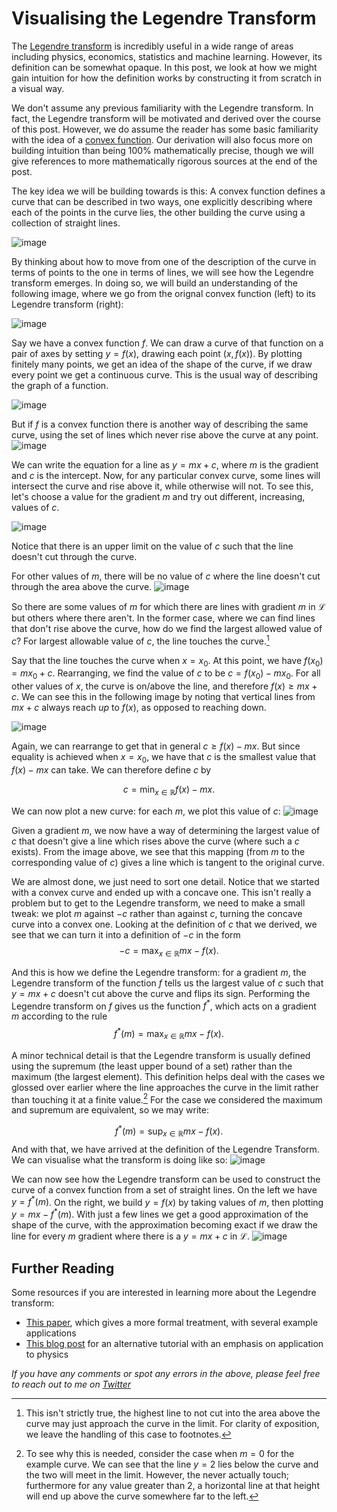 # Visualising the Legendre Transform

The [Legendre transform](https://en.wikipedia.org/wiki/Legendre_transformation) is incredibly useful in a wide range of areas including physics, economics, statistics and machine learning. However, its definition can be somewhat opaque. In this post, we look at how we might gain intuition for how the definition works by constructing it from scratch in a visual way.

We don't assume any previous familiarity with the Legendre transform. In fact, the Legendre transform will be motivated and derived over the course of this post. However, we do assume the reader has some basic familiarity with the idea of a [convex function](https://en.wikipedia.org/wiki/Convex_function). Our derivation will also focus more on building intuition than being 100% mathematically precise, though we will give references to more mathematically rigorous sources at the end of the post.

The key idea we will be building towards is this: A convex function defines a curve that can be described in two ways, one explicitly describing where each of the points in the curve lies, the other building the curve using a collection of straight lines.

![image](output.gif)

By thinking about how to move from one of the description of the curve in terms of points to the one in terms of lines, we will see how the Legendre transform emerges. In doing so, we will build an understanding of the following image, where we go from the orignal convex function (left) to its Legendre transform (right):

![image](static_legendre.png)

Say we have a convex function $f$. We can draw a curve of that function on a pair of axes by setting $y=f(x)$, drawing each point $(x, f(x))$. By plotting finitely many points, we get an idea of the shape of the curve, if we draw every point we get a continuous curve. This is the usual way of describing the graph of a function.

![image](points.gif)

But if $f$ is a convex function there is another way of describing the same curve, using the set of lines which never rise above the curve at any point.
![image](good_lines.gif)


We can write the equation for a line as $y=mx+c$, where $m$ is the gradient and $c$ is the intercept. Now, for any particular convex curve, some lines will intersect the curve and rise above it, while otherwise will not. To see this, let's choose a value for the gradient $m$ and try out different, increasing, values of $c$.

![image](good_lines_bad_lines.gif)

Notice that there is an upper limit on the value of $c$ such that the line doesn't cut through the curve.

For other values of $m$, there will be no value of $c$ where the line doesn't cut through the area above the curve.
![image](bad_lines.gif)

So there are some values of $m$ for which there are lines with gradient $m$ in $\mathcal{L}$ but others where there aren't. In the former case, where we can find lines that don't rise above the curve, how do we find the largest allowed value of $c$? For largest allowable value of $c$, the line touches the curve.[^1]

Say that the line touches the curve when $x=x_0$. At this point, we have $f(x_0)=mx_0 + c$. Rearranging, we find the value of $c$ to be $c = f(x_0) - mx_0$. For all other values of $x$, the curve is on/above the line, and therefore $f(x) \geq mx+c$. We can see this in the following image by noting that vertical lines from $mx +c$ always reach *up* to $f(x)$, as opposed to reaching down.

![image](tangent.gif)

Again, we can rearrange to get that in general $c \geq f(x) - mx$. But since equality is achieved when $x=x_0$, we have that $c$ is the smallest value that $f(x) - mx$ can take. We can therefore define $c$ by

$$c = \min_{x \in \mathbb{R}} f(x) - mx.$$

We can now plot a new curve: for each $m$, we plot this value of $c$:
![image](legendre_c.gif)


Given a gradient $m$, we now have a way of determining the largest value of $c$ that doesn't give a line which rises above the curve (where such a $c$ exists). From the image above, we see that this mapping (from $m$ to the corresponding value of $c$) gives a line which is tangent to the original curve.

We are almost done, we just need to sort one detail. Notice that we started with a convex curve and ended up with a concave one. This isn't really a problem but to get to the Legendre transform, we need to make a small tweak: we plot $m$ against $-c$ rather than against $c$, turning the concave curve into a convex one. Looking at the definition of $c$ that we derived, we see that we can turn it into a definition of $-c$ in the form
$$-c = \max_{x \in \mathbb{R}} mx - f(x).$$

And this is how we define the Legendre transform: for a gradient $m$, the Legendre transform of the function $f$ tells us the largest value of $c$ such that $y=mx +c$ doesn't cut above the curve and flips its sign. Performing the Legendre transform on $f$ gives us the function $f^*$, which acts on a gradient $m$ according to the rule
$$f^\ast(m) = \max_{x \in \mathbb{R}} mx - f(x).$$

A minor technical detail is that the Legendre transform is usually defined using the supremum (the least upper bound of a set) rather than the maximum (the largest element). This definition helps deal with the cases we glossed over earlier where the line approaches the curve in the limit rather than touching it at a finite value.[^2] For the case we considered the maximum and supremum are equivalent, so we may write:

$$f^\ast(m) = \sup_{x \in \mathbb{R}} mx - f(x).$$
And with that, we have arrived at the definition of the Legendre Transform. We can visualise what the transform is doing like so:
![image](legendre.gif)

We can now see how the Legendre transform can be used to construct the curve of a convex function from a set of straight lines.
On the left we have $y = f^*(m)$. On the right, we build $y=f(x)$ by taking values of $m$, then plotting $y=mx - f^\ast(m)$. With just a few lines we get a good approximation of the shape of the curve, with the approximation becoming exact if we draw the line for every $m$ gradient where there is a $y=mx+c$ in $\mathcal{L}$.
![image](final.gif)

## Further Reading

Some resources if you are interested in learning more about the Legendre transform:
- [This paper](https://www2.ph.ed.ac.uk/~mevans/sp/LT070902.pdf), which gives a more formal treatment, with several example applications
- [This blog post](https://profoundphysics.com/legendre-transformations-for-dummies-intuition-and-examples/) for an alternative tutorial with an emphasis on application to physics

_If you have any comments or spot any errors in the above, please feel free to reach out to me on [Twitter](https://twitter.com/EchoStatements)_


[^1]: This isn't strictly true, the highest line to not cut into the area above the curve may just approach the curve in the limit. For clarity of exposition, we leave the handling of this case to footnotes.
[^2]: To see why this is needed, consider the case when $m=0$ for the example curve. We can see that the line $y=2$ lies below the curve and the two will meet in the limit. However, the never actually touch; furthermore for any value greater than 2, a horizontal line at that height will end up above the curve somewhere far to the left.

